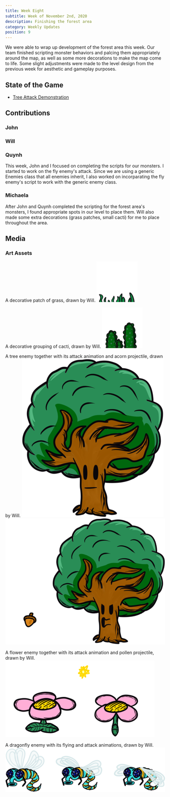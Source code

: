 ```yaml
---
title: Week Eight
subtitle: Week of November 2nd, 2020
description: Finishing the forest area
category: Weekly Updates
position: 9
---
```


We were able to wrap up development of the forest area this week. Our team finished scripting monster behaviors and palcing them appropriately around the map, as well as some more decorations to make the map come to life. Some slight adjustments were made to the level design from the previous week for aesthetic and gameplay purposes.

## State of the Game
- [Tree Attack Demonstration](./media/week-8/tree-attack.mp4)

## Contributions

### John

### Will

### Quynh
This week, John and I focused on completing the scripts for our monsters. I started to work on the fly enemy's attack. Since we are using a generic Enemies class that all enemies inherit, I also worked on incorparating the fly enemy's script to work with the generic enemy class.
### Michaela
After John and Quynh completed the scripting for the forest area's monsters, I found appropriate spots in our level to place them. Will also made some extra decorations (grass patches, small cacti) for me to place throughout the area.

## Media

### Art Assets
A decorative patch of grass, drawn by Will.
<img src="./media/week-8/decor-grass.png" />

A decorative grouping of cacti, drawn by Will.
<img src="./media/week-8/decor-cactus.png" />

A tree enemy together with its attack animation and acorn projectile, drawn by Will.
<img src="./media/week-8/tree.png" /><img src="./media/week-8/tree-shooting.png" />

A flower enemy together with its attack animation and pollen projectile, drawn by Will.
<img src="./media/week-8/flower-enemy.png" />

A dragonfly enemy with its flying and attack animations, drawn by Will.
<img src="./media/week-8/dragonfly.png" />
